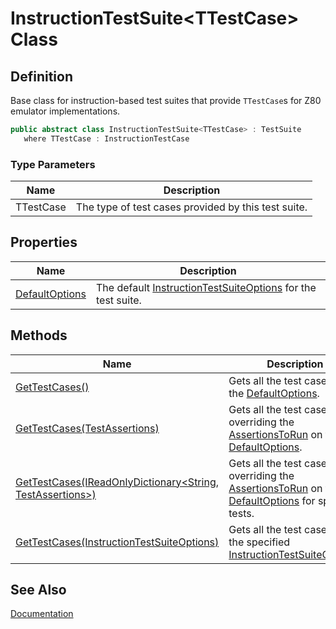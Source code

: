 # InstructionTestSuite&lt;TTestCase&gt; Class
## Definition

Base class for instruction-based test suites that provide `TTestCase`s for Z80 emulator implementations.

```c#
public abstract class InstructionTestSuite<TTestCase> : TestSuite
   where TTestCase : InstructionTestCase
```

### Type Parameters

| Name | Description |
| ---- | ----------- |
| TTestCase | The type of test cases provided by this test suite. |

## Properties

| Name | Description |
| ---- | ----------- |
| [DefaultOptions](MrKWatkins.EmulatorTestSuites.Z80.Instruction.InstructionTestSuite-1.DefaultOptions.md) | The default [InstructionTestSuiteOptions](MrKWatkins.EmulatorTestSuites.Z80.Instruction.InstructionTestSuiteOptions.md) for the test suite. |

## Methods

| Name | Description |
| ---- | ----------- |
| [GetTestCases()](MrKWatkins.EmulatorTestSuites.Z80.Instruction.InstructionTestSuite-1.GetTestCases.md#mrkwatkins-emulatortestsuites-z80-instruction-instructiontestsuite-1-gettestcases) | Gets all the test cases using the [DefaultOptions](MrKWatkins.EmulatorTestSuites.Z80.Instruction.InstructionTestSuite-1.DefaultOptions.md). |
| [GetTestCases(TestAssertions)](MrKWatkins.EmulatorTestSuites.Z80.Instruction.InstructionTestSuite-1.GetTestCases.md#mrkwatkins-emulatortestsuites-z80-instruction-instructiontestsuite-1-gettestcases(mrkwatkins-emulatortestsuites-z80-instruction-testassertions)) | Gets all the test cases, overriding the [AssertionsToRun](MrKWatkins.EmulatorTestSuites.Z80.Instruction.InstructionTestSuiteOptions.AssertionsToRun.md) on the [DefaultOptions](MrKWatkins.EmulatorTestSuites.Z80.Instruction.InstructionTestSuite-1.DefaultOptions.md). |
| [GetTestCases(IReadOnlyDictionary&lt;String, TestAssertions&gt;)](MrKWatkins.EmulatorTestSuites.Z80.Instruction.InstructionTestSuite-1.GetTestCases.md#mrkwatkins-emulatortestsuites-z80-instruction-instructiontestsuite-1-gettestcases(system-collections-generic-ireadonlydictionary((system-string-mrkwatkins-emulatortestsuites-z80-instruction-testassertions)))) | Gets all the test cases, overriding the [AssertionsToRun](MrKWatkins.EmulatorTestSuites.Z80.Instruction.InstructionTestSuiteOptions.AssertionsToRun.md) on the [DefaultOptions](MrKWatkins.EmulatorTestSuites.Z80.Instruction.InstructionTestSuite-1.DefaultOptions.md) for specific tests. |
| [GetTestCases(InstructionTestSuiteOptions)](MrKWatkins.EmulatorTestSuites.Z80.Instruction.InstructionTestSuite-1.GetTestCases.md#mrkwatkins-emulatortestsuites-z80-instruction-instructiontestsuite-1-gettestcases(mrkwatkins-emulatortestsuites-z80-instruction-instructiontestsuiteoptions)) | Gets all the test cases using the specified [InstructionTestSuiteOptions](MrKWatkins.EmulatorTestSuites.Z80.Instruction.InstructionTestSuiteOptions.md). |

## See Also

[Documentation](https://mrkwatkins.github.io/EmulatorTestSuites/z80.html#instruction-test-suites)
